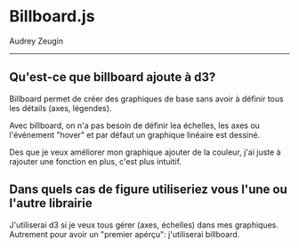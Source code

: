 # Billboard.js

Audrey Zeugin

------

## Qu'est-ce que billboard ajoute à d3?

Billboard permet de créer des graphiques de base sans avoir à définir tous les détails (axes, légendes).

Avec billboard, on n'a pas besoin de définir lea échelles, les axes ou l'événement "hover" et par défaut un graphique linéaire est dessiné.

Des que je veux améliorer mon graphique ajouter de la couleur, j'ai juste à rajouter une fonction en plus, c'est plus intuitif.

## Dans quels cas de figure utiliseriez vous l'une ou l'autre librairie

J'utiliserai d3 si je veux tous gérer (axes, échelles) dans mes graphiques. Autrement pour avoir un "premier apérçu": j'utiliserai billboard.